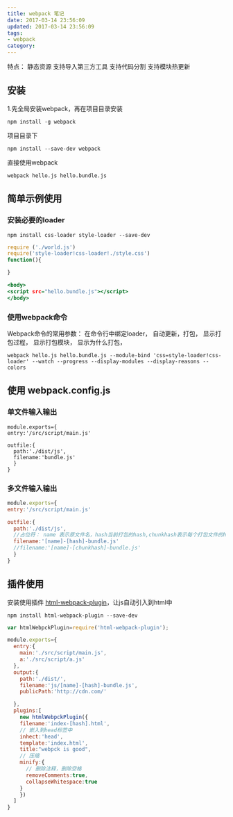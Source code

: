```yaml
---
title: webpack 笔记
date: 2017-03-14 23:56:09
updated: 2017-03-14 23:56:09
tags: 
- webpack
category:
---
```


特点：
静态资源
支持导入第三方工具
支持代码分割
支持模块热更新
<!-- more -->
## 安装
1.先全局安装webpack，再在项目目录安装

```
npm install -g webpack
```
项目目录下

```
npm install --save-dev webpack
```

直接使用webpack

```
webpack hello.js hello.bundle.js
```

## 简单示例使用
### 安装必要的loader

```
npm install css-loader style-loader --save-dev
```
```  hello.js
require ('./world.js')
require('style-loader!css-loader!./style.css')
function(){

}
```

``` index.html
<body>
<script src="hello.bundle.js"></script>
</body>
```


### 使用webpack命令 
Webpack命令的常用参数：
在命令行中绑定loader，
自动更新，打包，
显示打包过程，
显示打包模块，
显示为什么打包，

```
webpack hello.js hello.bundle.js --module-bind 'css=style-loader!css-loader' --watch --progress --display-modules --display-reasons --colors
```

## 使用 webpack.config.js
### 单文件输入输出
```
module.exports={
entry:'/src/script/main.js'

outfile:{
  path:'./dist/js',
  filename:'bundle.js'
  }
}

```

### 多文件输入输出

``` webpack.config.js
module.exports={
entry:'/src/script/main.js'

outfile:{
  path:'./dist/js',
  //占位符： name 表示原文件名，hash当前打包的hash,chunkhash表示每个打包文件的hash，
  filename:'[name]-[hash]-bundle.js'
  //filename:'[name]-[chunkhash]-bundle.js'  
  }
}
```

## 插件使用 
安装使用插件 [html-webpack-plugin](https://github.com/jantimon/html-webpack-plugin)，让js自动引入到html中

```
npm install html-webpack-plugin --save-dev
```

```javascript webpack.config.js
var htmlWebpckPlugin=require('html-webpack-plugin');

module.exports={
  entry:{
    main:'./src/script/main.js',
    a:'./src/script/a.js'
  },
  output:{
    path:'./dist/',
    filename:'js/[name]-[hash]-bundle.js',
    publicPath:'http://cdn.com/' 

  },
  plugins:[
    new htmlWebpckPlugin({
    filename:'index-[hash].html',
    // 嵌入到head标签中
    inhect:'head',
    template:'index.html',
    title:"webpck is good",
    // 压缩
    minify:{
      // 删除注释，删除空格
      removeComments:true,
      collapseWhitespace:true
    }
    })
  ]
}
```

